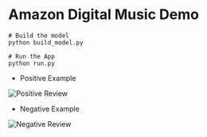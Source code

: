 # Amazon Digital Music Demo

```
# Build the model 
python build_model.py

# Run the App
python run.py
```

* Positive Example

![Positive Review](https://github.com/wangruinju/Amazon_Review_Sentiment_Analysis/tree/master/test/app/static/images/pos.png?raw=true)

* Negative Example

![Negative Review](https://github.com/wangruinju/Amazon_Review_Sentiment_Analysis/tree/master/test/app/static/images/neg.png?raw=true)
